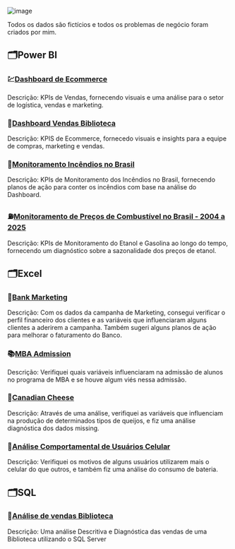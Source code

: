 ![image](https://github.com/user-attachments/assets/0bba30c6-64e7-47b8-851c-6d570d5c8f95)



Todos os dados são fictícios e todos os problemas de negócio foram criados por mim.
 
## 🗂️Power BI

### 💹[Dashboard de Ecommerce](https://github.com/massis93/Projetos_Analise_Dados/tree/main/PowerBI/Ecommerce)
Descrição: KPIs de Vendas, fornecendo visuais e uma análise para o setor de logística, vendas e marketing.

### 📖[Dashboard Vendas Biblioteca](https://github.com/massis93/Projetos_Analise_Dados/tree/main/PowerBI/Biblioteca)
Descrição: KPIS de Ecommerce, fornecedo visuais e insights para a equipe de compras, marketing e vendas.

### 🌳[Monitoramento Incêndios no Brasil](https://github.com/massis93/Projetos_Analise_Dados/blob/main/PowerBI/Monitoramento%20Inc%C3%AAndios%20Brasil/README.md)
Descrição: KPIs de Monitoramento dos Incêndios no Brasil, fornecendo planos de ação para conter os incêndios com base na análise do Dashboard.

### ⛽[Monitoramento de Preços de Combustível no Brasil - 2004 a 2025](https://github.com/massis93/Projetos_Analise_Dados/tree/main/PowerBI/Pre%C3%A7os%20de%20Combust%C3%ADveis%20no%20Brasil)
Descrição: KPIs de Monitoramento do Etanol e Gasolina ao longo do tempo, fornecendo um diagnóstico sobre a sazonalidade dos preços de etanol.


## 🗂️Excel

### 🏦[Bank Marketing](https://github.com/massis93/Projetos_Analise_Dados/tree/main/Excel/Bank%20Marketing)
Descrição: Com os dados da campanha de Marketing, consegui verificar o perfil financeiro dos clientes e as variáveis que influenciaram alguns clientes a aderirem a campanha. Também sugeri alguns planos de ação para melhorar o faturamento do Banco.

### 📚[MBA Admission](https://github.com/massis93/Projetos_Analise_Dados/tree/main/Excel/MBA)
Descrição: Verifiquei quais variáveis influenciaram na admissão de alunos no programa de MBA e se houve algum viés nessa admissão.

### 🧀[Canadian Cheese](https://github.com/massis93/Projetos_Analise_Dados/tree/main/Excel/Canadian%20Cheese)
Descrição: Através de uma análise, verifiquei as variáveis que influenciam na produção de determinados tipos de queijos, e fiz uma análise diagnóstica dos dados missing.

### 📲[Análise Comportamental de Usuários Celular](https://github.com/massis93/Projetos_Analise_Dados/tree/main/Excel/Smartphone%20Behavior)
Descrição: Verifiquei os motivos de alguns usuários utilizarem mais o celular do que outros, e também fiz uma análise do consumo de bateria.

## 🗂️SQL

### 📖[Análise de vendas Biblioteca](https://github.com/massis93/Projetos_Analise_Dados/tree/main/SQL/An%C3%A1lise%20de%20Vendas%20Biblioteca)
Descrição: Uma análise Descritiva e Diagnóstica das vendas de uma Biblioteca utilizando o SQL Server
